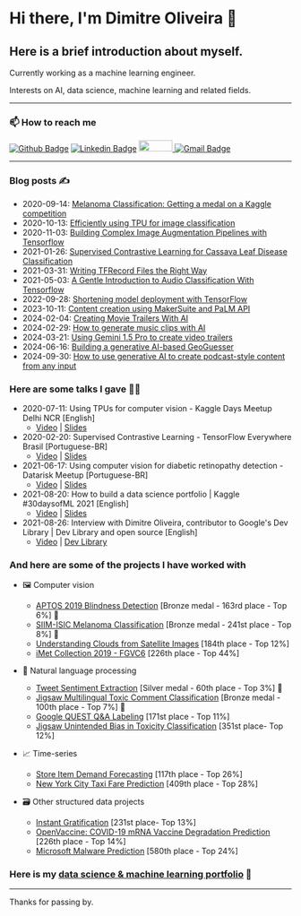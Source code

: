 # Hi there, I'm Dimitre Oliveira 👋

## Here is a brief introduction about myself.

Currently working as a machine learning engineer.

Interests on AI, data science, machine learning and related fields.

---

### 📫 How to reach me 
[![Github Badge](https://img.shields.io/badge/-Github-000?style=flat-square&logo=Github&logoColor=white)](https://github.com/dimitreOliveira)
[![Linkedin Badge](https://img.shields.io/badge/-LinkedIn-blue?style=flat-square&logo=Linkedin&logoColor=white)](https://www.linkedin.com/in/dimitre-oliveira-7a1a0113a/)
<a href="https://www.kaggle.com/dimitreoliveira">
  <img src="https://www.dataapplab.com/wp-content/uploads/2017/06/kaggle-logo-gray-300.png" width="60px" height="20px">
</a>
[![Gmail Badge](https://img.shields.io/badge/-Gmail-c14438?style=flat-square&logo=Gmail&logoColor=white)](mailto:dimitreandrew@gmail.com)

---

### Blog posts ✍️
- 2020-09-14: [Melanoma Classification: Getting a medal on a Kaggle competition](https://medium.com/analytics-vidhya/melanoma-classification-getting-a-medal-on-a-kaggle-competition-4e4ebf1a16b9)
- 2020-10-13: [Efficiently using TPU for image classification](https://medium.com/swlh/efficiently-using-tpu-for-image-classification-ed20d2970893)
- 2020-11-03: [Building Complex Image Augmentation Pipelines with Tensorflow](https://pub.towardsai.net/building-complex-image-augmentation-pipelines-with-tensorflow-bed1914278d2)
- 2021-01-26: [Supervised Contrastive Learning for Cassava Leaf Disease Classification](https://pub.towardsai.net/supervised-contrastive-learning-for-cassava-leaf-disease-classification-9dd47779a966)
- 2021-03-31: [Writing TFRecord Files the Right Way](https://pub.towardsai.net/writing-tfrecord-files-the-right-way-7c3cee3d7b12)
- 2021-05-03: [A Gentle Introduction to Audio Classification With Tensorflow](https://pub.towardsai.net/a-gentle-introduction-to-audio-classification-with-tensorflow-c469cb0be6f5)
- 2022-09-28: [Shortening model deployment with TensorFlow](https://towardsdatascience.com/shortening-model-deployment-with-tensorflow-d5a11044d0d)
- 2023-10-11: [Content creation using MakerSuite and PaLM API](https://medium.com/google-developer-experts/content-creation-using-makersuite-and-palm-api-3dfc3a924510)
- 2024-02-04: [Creating Movie Trailers With AI](https://pub.towardsai.net/creating-movie-trailers-with-ai-bb5c3d89f4e3)
- 2024-02-29: [How to generate music clips with AI](https://medium.com/google-developer-experts/how-to-generate-music-clips-with-ai-38571f6d7812)
- 2024-03-21: [Using Gemini 1.5 Pro to create video trailers](https://medium.com/google-developer-experts/using-gemini-1-5-pro-to-create-video-trailers-1fff6fc768c8)
- 2024-06-16: [Building a generative AI-based GeoGuesser](https://medium.com/google-developer-experts/building-a-generative-ai-based-geoguesser-95c0510d153b)
- 2024-09-30: [How to use generative AI to create podcast-style content from any input](https://medium.com/google-developer-experts/how-to-use-generative-ai-to-create-podcast-style-content-from-any-input-d07cbb3b1bc6)

### Here are some talks I gave :teacher:
- 2020-07-11: Using TPUs for computer vision - Kaggle Days Meetup Delhi NCR [English]
  - [Video](https://youtu.be/wYeYhlB4KX8) | [Slides](https://docs.google.com/presentation/d/1CeAGc5_0HP6aj1LaZh97i1pRbQ67Ci5JFJxUqhDMwRk/edit?usp=sharing)
- 2020-02-20: Supervised Contrastive Learning - TensorFlow Everywhere Brasil [Portuguese-BR]
  - [Video](https://youtu.be/flo3uno3jgc) | [Slides](https://docs.google.com/presentation/d/1riVGVqPp_g2ZTkib0MRxjKzdCiQ9SR1y1yUk6UanVMo/edit?usp=sharing)
- 2021-06-17: Using computer vision for diabetic retinopathy detection - Datarisk Meetup [Portuguese-BR]
  - [Video](https://youtu.be/ma3kSfWmy3k) | [Slides](https://docs.google.com/presentation/d/1-6r2Iib8wfpTyBhHhw8N4GKRaV3frkwH_RNG0OGcFTI/edit?usp=sharing)
- 2021-08-20: How to build a data science portfolio | Kaggle #30daysofML 2021 [English]
  - [Video](https://youtu.be/bsSlQ5mhdLU) | [Slides](https://docs.google.com/presentation/d/1AMNQqx3f4fiNzN_-qa7ft8TqRjCoN73-hWOAyKh3uvQ/edit?usp=sharing)
- 2021-08-26: Interview with Dimitre Oliveira, contributor to Google's Dev Library | Dev Library and open source [English]
  - [Video](https://youtu.be/5rNbv4Yg5rA) | [Dev Library](https://devlibrary.withgoogle.com/authors/dimitreoliveira)

### And here are some of the projects I have worked with
- :framed_picture: Computer vision
  - [APTOS 2019 Blindness Detection](https://github.com/dimitreOliveira/APTOS2019BlindnessDetection) [Bronze medal - 163rd place - Top 6%] :3rd_place_medal:
  - [SIIM-ISIC Melanoma Classification](https://github.com/dimitreOliveira/melanoma-classification) [Bronze medal - 241st place - Top 8%] :3rd_place_medal:
  - [Understanding Clouds from Satellite Images](https://github.com/dimitreOliveira/UnderstandingCloudsFromSatelliteImages) [184th place - Top 12%]
  - [iMet Collection 2019 - FGVC6](https://github.com/dimitreOliveira/iMet-Collection-2019-FGVC6) [226th place - Top 44%]

- :page_facing_up: Natural language processing
  - [Tweet Sentiment Extraction](https://github.com/dimitreOliveira/Tweet-Sentiment-Extraction) [Silver medal - 60th place - Top 3%] :2nd_place_medal:
  - [Jigsaw Multilingual Toxic Comment Classification](https://github.com/dimitreOliveira/Jigsaw-Multilingual-Toxic-Comment-Classification) [Bronze medal - 100th place - Top 7%] :3rd_place_medal:
  - [Google QUEST Q&A Labeling](https://github.com/dimitreOliveira/Google-QUEST-QA-Labeling) [171st place - Top 11%]
  - [Jigsaw Unintended Bias in Toxicity Classification](https://github.com/dimitreOliveira/Jigsaw-UnintendedBiasInToxicityClassification) [351st place- Top 12%]

- :chart_with_upwards_trend: Time-series
  - [Store Item Demand Forecasting](https://github.com/dimitreOliveira/StoreItemDemand) [117th place - Top 26%]
  - [New York City Taxi Fare Prediction](https://github.com/dimitreOliveira/NewYorkCityTaxiFare) [409th place - Top 28%]
  
- :card_file_box: Other structured data projects
  - [Instant Gratification](https://github.com/dimitreOliveira/InstantGratification) [231st place- Top 13%]
  - [OpenVaccine: COVID-19 mRNA Vaccine Degradation Prediction](https://github.com/dimitreOliveira/COVID-19-Vaccine-Degradation-Prediction) [226th place - Top 14%]
  - [Microsoft Malware Prediction](https://github.com/dimitreOliveira/MicrosoftMalwarePrediction) [580th place - Top 24%]

### Here is my [data science & machine learning portfolio](https://github.com/dimitreOliveira/MachineLearning) :robot:

---

Thanks for passing by.
